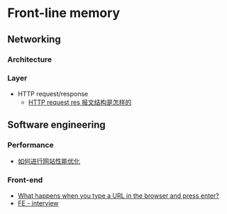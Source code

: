 # Front-line memory
## Networking
### Architecture
### Layer
- HTTP request/response
  - [HTTP request res 报文结构是怎样的](https://github.com/qiu-deqing/FE-interview)
## Software engineering
### Performance
- [如何进行网站性能优化](https://github.com/qiu-deqing/FE-interview)
### Front-end
- [What happens when you type a URL in the browser and press enter?](https://medium.com/@maneesha.wijesinghe1/what-happens-when-you-type-an-url-in-the-browser-and-press-enter-bb0aa2449c1a)
- [FE - interview](https://github.com/qiu-deqing/FE-interview)